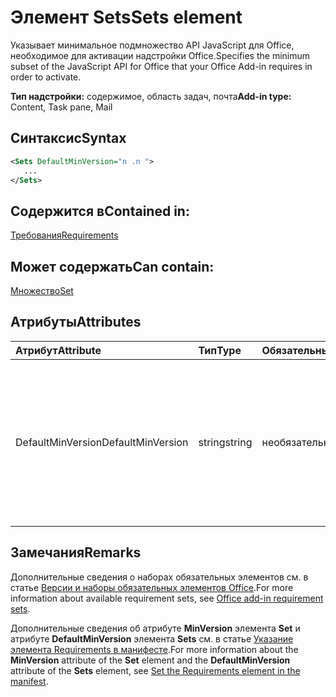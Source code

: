 # <a name="sets-element"></a><span data-ttu-id="d7278-101">Элемент Sets</span><span class="sxs-lookup"><span data-stu-id="d7278-101">Sets element</span></span>

<span data-ttu-id="d7278-102">Указывает минимальное подмножество API JavaScript для Office, необходимое для активации надстройки Office.</span><span class="sxs-lookup"><span data-stu-id="d7278-102">Specifies the minimum subset of the JavaScript API for Office that your Office Add-in requires in order to activate.</span></span>

<span data-ttu-id="d7278-103">**Тип надстройки:** содержимое, область задач, почта</span><span class="sxs-lookup"><span data-stu-id="d7278-103">**Add-in type:** Content, Task pane, Mail</span></span>

## <a name="syntax"></a><span data-ttu-id="d7278-104">Синтаксис</span><span class="sxs-lookup"><span data-stu-id="d7278-104">Syntax</span></span>

```XML
<Sets DefaultMinVersion="n .n ">
   ...
</Sets>
```

## <a name="contained-in"></a><span data-ttu-id="d7278-105">Содержится в</span><span class="sxs-lookup"><span data-stu-id="d7278-105">Contained in:</span></span>

[<span data-ttu-id="d7278-106">Требования</span><span class="sxs-lookup"><span data-stu-id="d7278-106">Requirements</span></span>](requirements.md)

## <a name="can-contain"></a><span data-ttu-id="d7278-107">Может содержать</span><span class="sxs-lookup"><span data-stu-id="d7278-107">Can contain:</span></span>

[<span data-ttu-id="d7278-108">Множество</span><span class="sxs-lookup"><span data-stu-id="d7278-108">Set</span></span>](set.md)

## <a name="attributes"></a><span data-ttu-id="d7278-109">Атрибуты</span><span class="sxs-lookup"><span data-stu-id="d7278-109">Attributes</span></span>

|<span data-ttu-id="d7278-110">**Атрибут**</span><span class="sxs-lookup"><span data-stu-id="d7278-110">**Attribute**</span></span>|<span data-ttu-id="d7278-111">**Тип**</span><span class="sxs-lookup"><span data-stu-id="d7278-111">**Type**</span></span>|<span data-ttu-id="d7278-112">**Обязательный**</span><span class="sxs-lookup"><span data-stu-id="d7278-112">**Required**</span></span>|<span data-ttu-id="d7278-113">**Описание**</span><span class="sxs-lookup"><span data-stu-id="d7278-113">**Description**</span></span>|
|:-----|:-----|:-----|:-----|
|<span data-ttu-id="d7278-114">DefaultMinVersion</span><span class="sxs-lookup"><span data-stu-id="d7278-114">DefaultMinVersion</span></span>|<span data-ttu-id="d7278-115">string</span><span class="sxs-lookup"><span data-stu-id="d7278-115">string</span></span>|<span data-ttu-id="d7278-116">необязательный</span><span class="sxs-lookup"><span data-stu-id="d7278-116">optional</span></span>|<span data-ttu-id="d7278-p101">Задает значение атрибута **MinVersion** по умолчанию для всех дочерних элементов [Set](set.md). Значение по умолчанию: "1.1".</span><span class="sxs-lookup"><span data-stu-id="d7278-p101">Specifies the default  **MinVersion** attribute value for all child [Set](set.md) elements. The default value is "1.1".</span></span>|

## <a name="remarks"></a><span data-ttu-id="d7278-119">Замечания</span><span class="sxs-lookup"><span data-stu-id="d7278-119">Remarks</span></span>

<span data-ttu-id="d7278-120">Дополнительные сведения о наборах обязательных элементов см. в статье [Версии и наборы обязательных элементов Office](https://docs.microsoft.com/office/dev/add-ins/develop/office-versions-and-requirement-sets).</span><span class="sxs-lookup"><span data-stu-id="d7278-120">For more information about available requirement sets, see [Office add-in requirement sets](https://docs.microsoft.com/office/dev/add-ins/develop/office-versions-and-requirement-sets).</span></span>

<span data-ttu-id="d7278-121">Дополнительные сведения об атрибуте **MinVersion** элемента **Set** и атрибуте **DefaultMinVersion** элемента **Sets** см. в статье [Указание элемента Requirements в манифесте](https://docs.microsoft.com/office/dev/add-ins/develop/specify-office-hosts-and-api-requirements#set-the-requirements-element-in-the-manifest).</span><span class="sxs-lookup"><span data-stu-id="d7278-121">For more information about the  **MinVersion** attribute of the **Set** element and the **DefaultMinVersion** attribute of the **Sets** element, see [Set the Requirements element in the manifest](https://docs.microsoft.com/office/dev/add-ins/develop/specify-office-hosts-and-api-requirements#set-the-requirements-element-in-the-manifest).</span></span>


